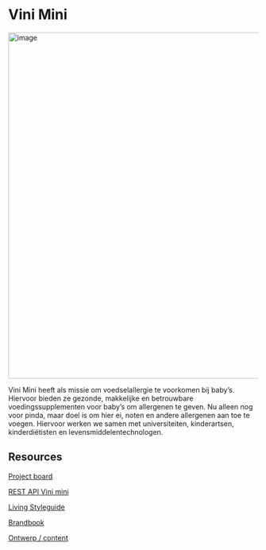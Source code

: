 # Vini Mini

<img width="697" alt="image" src="https://user-images.githubusercontent.com/1061632/191277474-79a1c941-47d6-4cef-84d8-ac143f7d3d90.png">

Vini Mini heeft als missie om voedselallergie te voorkomen bij baby’s. Hiervoor bieden ze gezonde, makkelijke en betrouwbare voedingssupplementen voor baby’s om allergenen te geven. Nu alleen nog voor pinda, maar doel is om hier ei, noten en andere allergenen aan toe te voegen. Hiervoor werken we samen met universiteiten, kinderartsen, kinderdiëtisten en levensmiddelentechnologen.

## Resources

[Project board](https://github.com/orgs/fdnd-agency/projects/6) 

[REST API Vini mini](api.vinimini.fdnd.nl)

[Living Styleguide](url)

[Brandbook](https://github.com/fdnd-agency/vini-mini/blob/main/Vini%20Mini%20Brandbook%20V.pdf)

[Ontwerp / content](https://github.com/fdnd-agency/vini-mini/blob/main/Online-Dagboek-UVA-Eindproduct.pdf)
